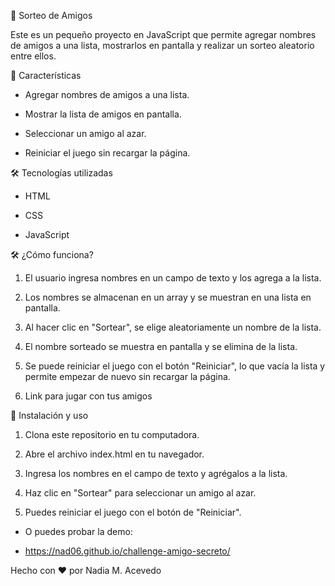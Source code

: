 🎉 Sorteo de Amigos

Este es un pequeño proyecto en JavaScript que permite agregar nombres de amigos a una lista, mostrarlos en pantalla y realizar un sorteo aleatorio entre ellos.


🚀 Características

* Agregar nombres de amigos a una lista.

* Mostrar la lista de amigos en pantalla.

* Seleccionar un amigo al azar.

* Reiniciar el juego sin recargar la página.


🛠️ Tecnologías utilizadas

* HTML

* CSS

* JavaScript


🛠️ ¿Cómo funciona?

1. El usuario ingresa nombres en un campo de texto y los agrega a la lista.

2. Los nombres se almacenan en un array y se muestran en una lista en pantalla.

3. Al hacer clic en "Sortear", se elige aleatoriamente un nombre de la lista.

4. El nombre sorteado se muestra en pantalla y se elimina de la lista.

5. Se puede reiniciar el juego con el botón "Reiniciar", lo que vacía la lista y permite empezar de nuevo sin recargar la página.

6. Link para jugar con tus amigos

📌 Instalación y uso

1. Clona este repositorio en tu computadora.

2. Abre el archivo index.html en tu navegador.

3. Ingresa los nombres en el campo de texto y agrégalos a la lista.

4. Haz clic en "Sortear" para seleccionar un amigo al azar.

5. Puedes reiniciar el juego con el botón de "Reiniciar".

* O puedes probar la demo: 

* https://nad06.github.io/challenge-amigo-secreto/ 


Hecho con ❤️ por Nadia M. Acevedo



